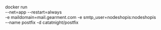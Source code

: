 docker run \
  --net=app --restart=always \
  -e maildomain=mail.gearment.com -e smtp_user=nodeshopis:nodeshopis \
  --name postfix -d catatnight/postfix
